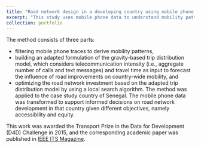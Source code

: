 ```yaml
---
title: "Road network design in a developing country using mobile phone data"
excerpt: "This study uses mobile phone data to understand mobility patterns in a country with limited travel survey data, in order to give advice on how to design a national and regional road network. A telecommunication-based trip distribution model was developed and embedded in a road network optimization algorithm. The method was applied to the case study country of Senegal. It is valuable and reproducible not only to Senegal but also to other countries where traditional mobility data is scarce but mobile phone data is available.<br/><br/><img src='/images/rnd.png' width='400'/>"
collection: portfolio
---
```


The method consists of three parts:
* filtering mobile phone traces to derive mobility patterns,
* building an adapted formulation of the gravity-based trip distribution model, which considers telecommunication intensity (i.e., aggregate number of calls and text messages) and travel time as input to forecast the influence of road improvements on country-wide mobility, and
* optimizing the road network investment based on the adapted trip distribution model by using a local search algorithm.
The method was applied to the case study country of Senegal. The mobile phone data was transformed to support informed decisions on road network development in that country given different objectives, namely accessibility and equity.

This work was awarded the Transport Prize in the Data for Development (D4D) Challenge in 2015, and the corresponding academic paper was published in [IEEE ITS Magazine](https://ieeexplore.ieee.org/document/8531737).